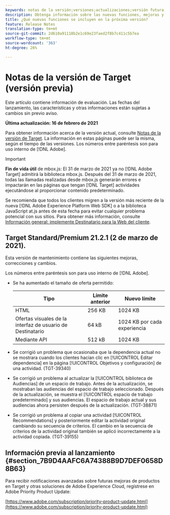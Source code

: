 ```yaml
---
keywords: notas de la versión;versiones;actualizaciones;versión futura;mejoras;nuevas funciones;correcciones;actualizaciones;versión preliminar
description: Obtenga información sobre las nuevas funciones, mejoras y correcciones incluidas en la próxima versión de Adobe Target, incluidos SDK, API y bibliotecas de JavaScript.
title: ¿Qué nuevas funciones se incluyen en la próxima versión?
feature: Release Notes
translation-type: tm+mt
source-git-commit: 2d610a91118b2e1c69e23faed2f8b7c411c5b7ea
workflow-type: tm+mt
source-wordcount: '363'
ht-degree: 26%

---
```



# Notas de la versión de Target (versión previa)

Este artículo contiene información de evaluación. Las fechas del lanzamiento, las características y otras informaciones están sujetas a cambios sin previo aviso.

**Última actualización: 16 de febrero de 2021**

Para obtener información acerca de la versión actual, consulte [Notas de la versión de Target](release-notes.md). La información en estas páginas puede ser la misma, según el tiempo de las versiones. Los números entre paréntesis son para uso interno de [!DNL Adobe].

>[!IMPORTANT]
>
>**Fin de vida útil** de mbox.js: El 31 de marzo de 2021 ya no  [!DNL Adobe Target] admitirá la biblioteca mbox.js. Después del 31 de marzo de 2021, todas las llamadas realizadas desde mbox.js generarán errores e impactarán en las páginas que tengan [!DNL Target] actividades ejecutándose al proporcionar contenido predeterminado.
>
>Se recomienda que todos los clientes migren a la versión más reciente de la nueva [!DNL Adobe Experience Platform Web SDK] o a la biblioteca JavaScript at.js antes de esta fecha para evitar cualquier problema potencial con sus sitios. Para obtener más información, consulte [Información general: implemente Destinatario para la Web del cliente](/help/c-implementing-target/c-implementing-target-for-client-side-web/implement-target-for-client-side-web.md).

## Target Standard/Premium 21.2.1 (2 de marzo de 2021). 

Esta versión de mantenimiento contiene las siguientes mejoras, correcciones y cambios.

Los números entre paréntesis son para uso interno de [!DNL Adobe].

* Se ha aumentado el tamaño de oferta permitido:

   | Tipo  | Límite anterior | Nuevo límite |
   | --- | --- | --- |
   | HTML | 256 KB | 1024 KB |
   | Ofertas visuales de la interfaz de usuario de Destinatario | 64 kB | 1024 KB por cada experiencia |
   | Mediante API | 512 kB | 1024 KB |

* Se corrigió un problema que ocasionaba que la dependencia actual no se mostrara cuando los clientes hacían clic en [!UICONTROL Editar dependencia] en la página [!UICONTROL Objetivos y configuración] de una actividad. (TGT-39340)
* Se corrigió un problema al actualizar la [!UICONTROL biblioteca de Audiencias] de un espacio de trabajo. Antes de la actualización, se mostraban las audiencias del espacio de trabajo seleccionado. Después de la actualización, se muestra el [!UICONTROL espacio de trabajo predeterminado] y sus audiencias. El espacio de trabajo actual y sus audiencias ahora persisten después de la actualización. (TGT-38871)
* Se corrigió un problema al copiar una actividad [!UICONTROL Recommendations] y posteriormente editar la actividad original cambiando su secuencia de criterios. El cambio en la secuencia de criterios de la actividad original también se aplicó incorrectamente a la actividad copiada. (TGT-39155)

## Información previa al lanzamiento {#section_7B9D4AAFC6A74388B9D7DEF0658D8B63}

Para recibir notificaciones avanzadas sobre futuras mejoras de productos en Target y otras soluciones de Adobe Experience Cloud, regístrese en Adobe Priority Product Update:

[https://www.adobe.com/subscription/priority-product-update.html](https://www.adobe.com/subscription/priority-product-update.html)
